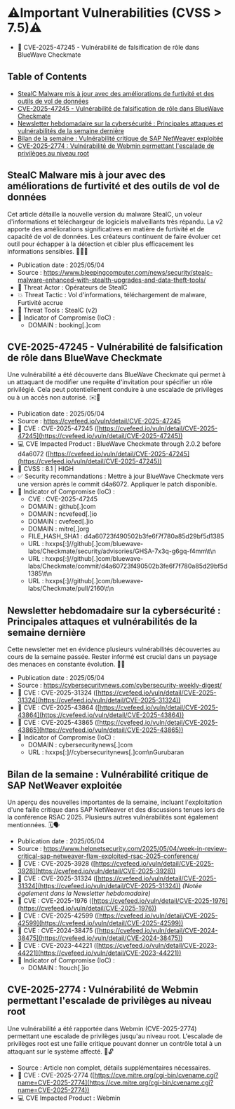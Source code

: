 # ⚠️Important Vulnerabilities (CVSS > 7.5)⚠️
*   🐞 CVE-2025-47245 - Vulnérabilité de falsification de rôle dans BlueWave Checkmate

## Table of Contents
*   [StealC Malware mis à jour avec des améliorations de furtivité et des outils de vol de données](#steal-c-malware-mis-à-jour)
*   [CVE-2025-47245 - Vulnérabilité de falsification de rôle dans BlueWave Checkmate](#cve-2025-47245-bluewave-checkmate)
*   [Newsletter hebdomadaire sur la cybersécurité : Principales attaques et vulnérabilités de la semaine dernière](#newsletter-hebdomadaire-sur-la-cybersécurité)
*   [Bilan de la semaine : Vulnérabilité critique de SAP NetWeaver exploitée](#bilan-de-la-semaine)
*   [CVE-2025-2774 : Vulnérabilité de Webmin permettant l'escalade de privilèges au niveau root](#cve-2025-2774-webmin)

## <a name="steal-c-malware-mis-à-jour"></a> StealC Malware mis à jour avec des améliorations de furtivité et des outils de vol de données
Cet article détaille la nouvelle version du malware StealC, un voleur d'informations et téléchargeur de logiciels malveillants très répandu. La v2 apporte des améliorations significatives en matière de furtivité et de capacité de vol de données. Les créateurs continuent de faire évoluer cet outil pour échapper à la détection et cibler plus efficacement les informations sensibles. 🕵️‍♂️💾
*   Publication date : 2025/05/04
*   Source : https://www.bleepingcomputer.com/news/security/stealc-malware-enhanced-with-stealth-upgrades-and-data-theft-tools/
*   👹 Threat Actor : Opérateurs de StealC
*   💥 Threat Tactic : Vol d'informations, téléchargement de malware, Furtivité accrue
*   🔧 Threat Tools : StealC (v2)
*   🚨 Indicator of Compromise (IoC) :
    *   DOMAIN : booking[.]com

## <a name="cve-2025-47245-bluewave-checkmate"></a> CVE-2025-47245 - Vulnérabilité de falsification de rôle dans BlueWave Checkmate
Une vulnérabilité a été découverte dans BlueWave Checkmate qui permet à un attaquant de modifier une requête d'invitation pour spécifier un rôle privilégié. Cela peut potentiellement conduire à une escalade de privilèges ou à un accès non autorisé. ✉️🔑
*   Publication date : 2025/05/04
*   Source : https://cvefeed.io/vuln/detail/CVE-2025-47245
*   🐞 CVE : CVE-2025-47245 ([https://cvefeed.io/vuln/detail/CVE-2025-47245](https://cvefeed.io/vuln/detail/CVE-2025-47245))
*   💻 CVE Impacted Product : BlueWave Checkmate through 2.0.2 before d4a6072 ([https://cvefeed.io/vuln/detail/CVE-2025-47245](https://cvefeed.io/vuln/detail/CVE-2025-47245))
*   💯 CVSS : 8.1 | HIGH
*   ✅ Security recommandations : Mettre à jour BlueWave Checkmate vers une version après le commit d4a6072. Appliquer le patch disponible.
*   🚨 Indicator of Compromise (IoC) :
    *   CVE : CVE-2025-47245
    *   DOMAIN : github[.]com
    *   DOMAIN : ncvefeed[.]io
    *   DOMAIN : cvefeed[.]io
    *   DOMAIN : mitre[.]org
    *   FILE_HASH_SHA1 : d4a60723f490502b3fe6f7f780a85d29bf5d1385
    *   URL : hxxps[:]//github[.]com/bluewave-labs/Checkmate/security/advisories/GHSA-7x3q-g6gq-f4mm\t\n
    *   URL : hxxps[:]//github[.]com/bluewave-labs/Checkmate/commit/d4a60723f490502b3fe6f7f780a85d29bf5d1385\t\n
    *   URL : hxxps[:]//github[.]com/bluewave-labs/Checkmate/pull/2160\t\n

## <a name="newsletter-hebdomadaire-sur-la-cybersécurité"></a> Newsletter hebdomadaire sur la cybersécurité : Principales attaques et vulnérabilités de la semaine dernière
Cette newsletter met en évidence plusieurs vulnérabilités découvertes au cours de la semaine passée. Rester informé est crucial dans un paysage des menaces en constante évolution. 📰🔄
*   Publication date : 2025/05/04
*   Source : https://cybersecuritynews.com/cybersecurity-weekly-digest/
*   🐞 CVE : CVE-2025-31324 ([https://cvefeed.io/vuln/detail/CVE-2025-31324](https://cvefeed.io/vuln/detail/CVE-2025-31324))
*   🐞 CVE : CVE-2025-43864 ([https://cvefeed.io/vuln/detail/CVE-2025-43864](https://cvefeed.io/vuln/detail/CVE-2025-43864))
*   🐞 CVE : CVE-2025-43865 ([https://cvefeed.io/vuln/detail/CVE-2025-43865](https://cvefeed.io/vuln/detail/CVE-2025-43865))
*   🚨 Indicator of Compromise (IoC) :
    *   DOMAIN : cybersecuritynews[.]com
    *   URL : hxxps[:]//cybersecuritynews[.]com\nGurubaran

## <a name="bilan-de-la-semaine"></a> Bilan de la semaine : Vulnérabilité critique de SAP NetWeaver exploitée
Un aperçu des nouvelles importantes de la semaine, incluant l'exploitation d'une faille critique dans SAP NetWeaver et des discussions tenues lors de la conférence RSAC 2025. Plusieurs autres vulnérabilités sont également mentionnées. 🗓️🗣️
*   Publication date : 2025/05/04
*   Source : https://www.helpnetsecurity.com/2025/05/04/week-in-review-critical-sap-netweaver-flaw-exploited-rsac-2025-conference/
*   🐞 CVE : CVE-2025-3928 ([https://cvefeed.io/vuln/detail/CVE-2025-3928](https://cvefeed.io/vuln/detail/CVE-2025-3928))
*   🐞 CVE : CVE-2025-31324 ([https://cvefeed.io/vuln/detail/CVE-2025-31324](https://cvefeed.io/vuln/detail/CVE-2025-31324)) *(Notée également dans la Newsletter hebdomadaire)*
*   🐞 CVE : CVE-2025-1976 ([https://cvefeed.io/vuln/detail/CVE-2025-1976](https://cvefeed.io/vuln/detail/CVE-2025-1976))
*   🐞 CVE : CVE-2025-42599 ([https://cvefeed.io/vuln/detail/CVE-2025-42599](https://cvefeed.io/vuln/detail/CVE-2025-42599))
*   🐞 CVE : CVE-2024-38475 ([https://cvefeed.io/vuln/detail/CVE-2024-38475](https://cvefeed.io/vuln/detail/CVE-2024-38475))
*   🐞 CVE : CVE-2023-44221 ([https://cvefeed.io/vuln/detail/CVE-2023-44221](https://cvefeed.io/vuln/detail/CVE-2023-44221))
*   🚨 Indicator of Compromise (IoC) :
    *   DOMAIN : 1touch[.]io

## <a name="cve-2025-2774-webmin"></a> CVE-2025-2774 : Vulnérabilité de Webmin permettant l'escalade de privilèges au niveau root
Une vulnérabilité a été rapportée dans Webmin (CVE-2025-2774) permettant une escalade de privilèges jusqu'au niveau root. L'escalade de privilèges root est une faille critique pouvant donner un contrôle total à un attaquant sur le système affecté. 🚀🔓
*   Source : Article non complet, détails supplémentaires nécessaires.
*   🐞 CVE : CVE-2025-2774 ([https://cve.mitre.org/cgi-bin/cvename.cgi?name=CVE-2025-2774](https://cve.mitre.org/cgi-bin/cvename.cgi?name=CVE-2025-2774))
*   💻 CVE Impacted Product : Webmin
